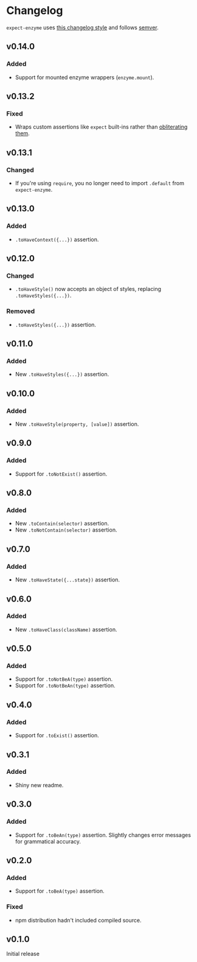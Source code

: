 # Changelog
`expect-enzyme` uses [this changelog style](http://keepachangelog.com/en/0.3.0/) and follows [semver](http://semver.org/).

## v0.14.0
### Added
- Support for mounted enzyme wrappers (`enzyme.mount`).

## v0.13.2
### Fixed
- Wraps custom assertions like `expect` built-ins rather than [obliterating them](https://github.com/PsychoLlama/expect-enzyme/issues/1).

## v0.13.1
### Changed
- If you're using `require`, you no longer need to import `.default` from `expect-enzyme`.

## v0.13.0
### Added
- `.toHaveContext({...})` assertion.

## v0.12.0
### Changed
- `.toHaveStyle()` now accepts an object of styles, replacing `.toHaveStyles({...})`.

### Removed
- `.toHaveStyles({...})` assertion.

## v0.11.0
### Added
- New `.toHaveStyles({...})` assertion.

## v0.10.0
### Added
- New `.toHaveStyle(property, [value])` assertion.

## v0.9.0
### Added
- Support for `.toNotExist()` assertion.

## v0.8.0
### Added
- New `.toContain(selector)` assertion.
- New `.toNotContain(selector)` assertion.

## v0.7.0
### Added
- New `.toHaveState({...state})` assertion.

## v0.6.0
### Added
- New `.toHaveClass(className)` assertion.

## v0.5.0
### Added
- Support for `.toNotBeA(type)` assertion.
- Support for `.toNotBeAn(type)` assertion.

## v0.4.0
### Added
- Support for `.toExist()` assertion.

## v0.3.1
### Added
- Shiny new readme.

## v0.3.0
### Added
- Support for `.toBeAn(type)` assertion. Slightly changes error messages for grammatical accuracy.

## v0.2.0
### Added
- Support for `.toBeA(type)` assertion.

### Fixed
- npm distribution hadn't included compiled source.

## v0.1.0
Initial release
